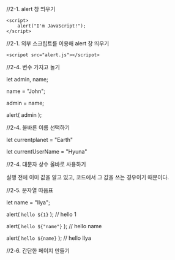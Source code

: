 //2-1. alert 창 띄우기
<!DOCTYPE html>
<html>

<body>

    <script>
        alert("I'm JavaScript!");
    </script>

</body>

</html>

//2-1. 외부 스크립트를 이용해 alert 창 띄우기
<!DOCTYPE html>
<html>
    
<body>

    <scripot src="alert.js"></scripot>
    
</body>

</html>


//2-4. 변수 가지고 놀기

let admin, name;

name = "John";

admin = name;

alert( admin );


//2-4. 올바른 이름 선택하기

let currentplanet = "Earth"

let currentUserName = "Hyuna"


//2-4. 대문자 상수 올바로 사용하기

실행 전에 이미 값을 알고 있고, 코드에서 그 값을 쓰는 경우이기 때문이다.


//2-5. 문자열 따옴표

let name = "Ilya";

alert( `hello ${1}` ); // hello 1

alert( `hello ${"name"}` ); // hello name

alert( `hello ${name}` ); // hello Ilya


//2-6. 간단한 페이지 만들기
<!DOCTYPE html>
<html>
<body>

  <script>
    'use strict';

    let name = prompt("이름을 입력해 주세요.", "");
    alert(name);
  </script>

</body>
</html>
